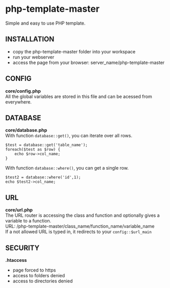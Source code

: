 # php-template-master
Simple and easy to use PHP template.

## INSTALLATION
* copy the php-template-master folder into your workspace
* run your webserver
* access the page from your browser: server_name/php-template-master

## CONFIG
**core/config.php**<br />
All the global variables are stored in this file and can be acessed from everywhere.<br />

## DATABASE
**core/database.php**<br />
With function `database::get()`, you can iterate over all rows.

    $test = database::get('table_name');
    foreach($test as $row) {
        echo $row->col_name;
    }
    
With function `database::where()`, you can get a single row.

    $test2 = database::where('id',1); 
    echo $test2->col_name;

## URL
**core/url.php**<br />
The URL router is accessing the class and function and optionally gives a variable to a function.<br />
URL: /php-template-master/class_name/function_name/variable_name<br />
If a not allowed URL is typed in, it redirects to your `config::$url_main`<br />

## SECURITY
**.htaccess**<br />
* page forced to https
* access to folders denied
* access to directories denied